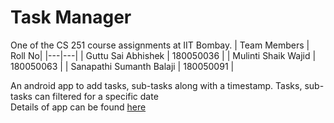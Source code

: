 # Task Manager
One of the CS 251 course assignments at IIT Bombay.
| Team Members | Roll No|
|---|---|
| Guttu Sai Abhishek        | 180050036 |
| Mulinti Shaik Wajid       | 180050063 |
| Sanapathi Sumanth Balaji  | 180050091 |

An android app to add tasks, sub-tasks along with a timestamp. Tasks, sub-tasks can filtered for a specific date  
Details of app can be found [here](https://hackmd.io/jLRPP8pZSQeAES6RNIK3Sw?view) 


